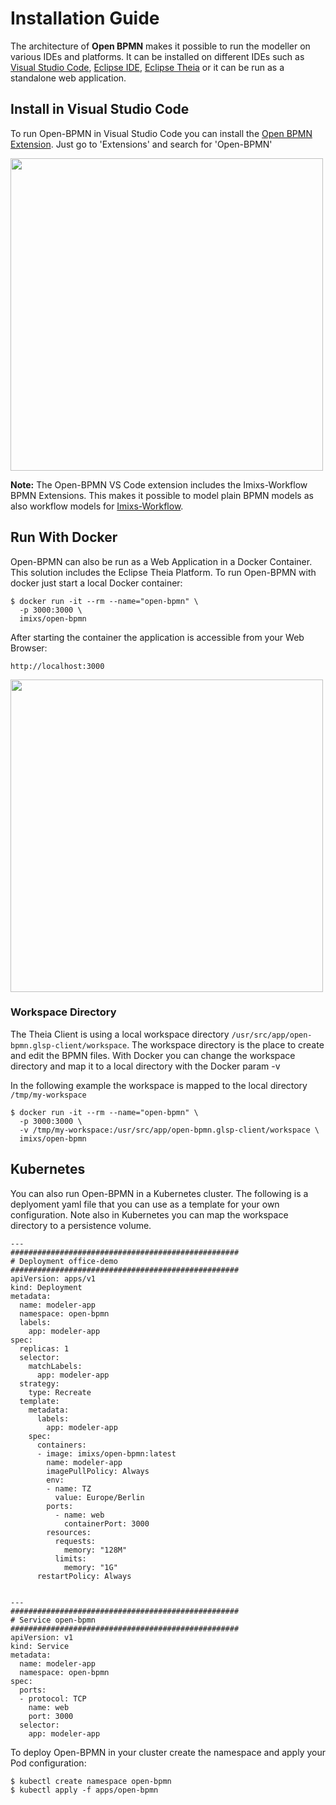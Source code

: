 # Installation Guide

The architecture of **Open BPMN** makes it possible to run the modeller on various IDEs and platforms. It can be installed on different IDEs such as [Visual Studio Code](https://code.visualstudio.com/), [Eclipse IDE](https://eclipse.org/), [Eclipse Theia](https://theia-ide.org/) or it can be run as a standalone web application.

## Install in Visual Studio Code

To run Open-BPMN in Visual Studio Code you can install the [Open BPMN Extension](https://marketplace.visualstudio.com/items?itemName=open-bpmn.open-bpmn-vscode-extension). Just go to 'Extensions' and search for 'Open-BPMN'

<img src="./images/vscode-integration-install.png" width="500" />

**Note:** The Open-BPMN VS Code extension includes the Imixs-Workflow BPMN Extensions. This makes it possible to model plain BPMN models as also workflow models for [Imixs-Workflow](https://www.imixs.org).

## Run With Docker

Open-BPMN can also be run as a Web Application in a Docker Container. This solution includes the Eclipse Theia Platform. To run Open-BPMN with docker just start a local Docker container:

    $ docker run -it --rm --name="open-bpmn" \
      -p 3000:3000 \
      imixs/open-bpmn

After starting the container the application is accessible from your Web Browser:

    http://localhost:3000

<img src="./images/imixs-bpmn-001.png" width="500" />

### Workspace Directory

The Theia Client is using a local workspace directory `/usr/src/app/open-bpmn.glsp-client/workspace`. The workspace directory is the place to create and edit the BPMN files. With Docker you can change the workspace directory and map it to a local directory with the Docker param -v

In the following example the workspace is mapped to the local directory `/tmp/my-workspace`

    $ docker run -it --rm --name="open-bpmn" \
      -p 3000:3000 \
      -v /tmp/my-workspace:/usr/src/app/open-bpmn.glsp-client/workspace \
      imixs/open-bpmn

## Kubernetes

You can also run Open-BPMN in a Kubernetes cluster. The following is a deplyoment yaml file that you can use as a template for your own configuration. Note also in Kubernetes you can map the workspace directory to a persistence volume.

```
---
###################################################
# Deployment office-demo
###################################################
apiVersion: apps/v1
kind: Deployment
metadata:
  name: modeler-app
  namespace: open-bpmn
  labels:
    app: modeler-app
spec:
  replicas: 1
  selector:
    matchLabels:
      app: modeler-app
  strategy:
    type: Recreate
  template:
    metadata:
      labels:
        app: modeler-app
    spec:
      containers:
      - image: imixs/open-bpmn:latest
        name: modeler-app
        imagePullPolicy: Always
        env:
        - name: TZ
          value: Europe/Berlin
        ports:
          - name: web
            containerPort: 3000
        resources:
          requests:
            memory: "128M"
          limits:
            memory: "1G"
      restartPolicy: Always


---
###################################################
# Service open-bpmn
###################################################
apiVersion: v1
kind: Service
metadata:
  name: modeler-app
  namespace: open-bpmn
spec:
  ports:
  - protocol: TCP
    name: web
    port: 3000
  selector:
    app: modeler-app
```

To deploy Open-BPMN in your cluster create the namespace and apply your Pod configuration:

    $ kubectl create namespace open-bpmn
    $ kubectl apply -f apps/open-bpmn
